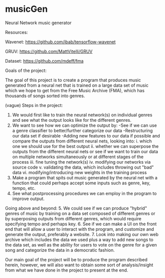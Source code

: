 # musicGen
Neural Network music generator

Resources:

Wavenet: https://github.com/ibab/tensorflow-wavenet

GRUV: https://github.com/MattVitelli/GRUV

Dataset: https://github.com/mdeff/fma

Goals of the project:

The goal of this project is to create a program that produces music generated from a neural net that is trained on a large data set of music which we hope to get from the Free Music Archive (FMA), which has thousands of songs sorted into genres. 

(vague) Steps in the project:

1. We would first like to train the neural network(s) on individual genres and see what the output looks like for the different genres.
2. We want to see how we can optimize the output by:
    -See if we can use a genre classifier to better/further categorize our data
    -Restructuring our data set if desirable
    -Adding new features to our data if possible and compare the outputs from different neural nets, looking into:
        i. which one we should use for the best output
        ii. whether we can superpose the outputs from the different neural nets or see if we want to train our data on multiple networks             simultaneously or at different stages of the process
        iii. fine tuning the network(s)
        iv. modifying our networks via source code
        v. validating the data, which includes throwing out "bad" data
        vi. modifying/introducing new weights in the training process
3. Make a program that spits out music generated by the neural net with a function that could perhaps accept some inputs such as genre, key, tempo, etc.
4. See what postprocessing procedures we can employ in the program to improve output.

Going above and beyond:
5. We could see if we can produce "hybrid" genres of music by training on a data set composed of different genres or by superposing outputs from different genres, which would require specifying tempo and perhaps key.
6. See if we can make a UI on the front end that will allow a user to interact with the program, and customize and generate the output, preferably a website.
7. Look into making our own web archive which includes the data we used plus a way to add new songs to the data set, as well as the ability for users to vote on the genre for a given song and categorize the data in a democratic fashion.

Our main goal of the project will be to produce the program described herein, however, we will also want to obtain some sort of analysis/insight from what we have done in the project to present at the end.






